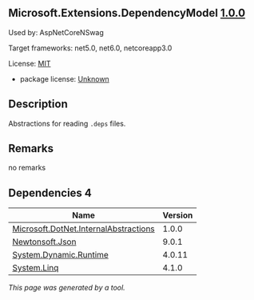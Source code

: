 Microsoft.Extensions.DependencyModel [1.0.0](https://www.nuget.org/packages/Microsoft.Extensions.DependencyModel/1.0.0)
--------------------

Used by: AspNetCoreNSwag

Target frameworks: net5.0, net6.0, netcoreapp3.0

License: [MIT](../../../../licenses/mit) 

- package license: [Unknown]() 

Description
-----------
Abstractions for reading `.deps` files.

Remarks
-----------
no remarks


Dependencies 4
-----------

|Name|Version|
|----------|:----|
|[Microsoft.DotNet.InternalAbstractions](../../../../packages/nuget.org/microsoft.dotnet.internalabstractions/1.0.0)|1.0.0|
|[Newtonsoft.Json](../../../../packages/nuget.org/newtonsoft.json/9.0.1)|9.0.1|
|[System.Dynamic.Runtime](../../../../packages/nuget.org/system.dynamic.runtime/4.0.11)|4.0.11|
|[System.Linq](../../../../packages/nuget.org/system.linq/4.1.0)|4.1.0|

*This page was generated by a tool.*